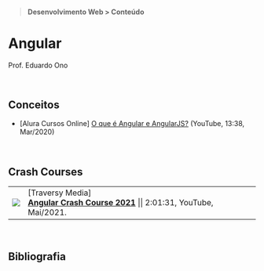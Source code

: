 > #### Desenvolvimento Web > Conteúdo

# Angular

Prof. Eduardo Ono

<br>

## Conceitos

* [Alura Cursos Online] [O que é Angular e AngularJS?](https://www.youtube.com/watch?v=LFlNU30u7d8) (YouTube, 13:38, Mar/2020)

<br>

## Crash Courses

|||
| :-: | --- |
[![](https://img.youtube.com/vi/3dHNOWTI7H8/default.jpg)](https://www.youtube.com/watch?v=3dHNOWTI7H8 "") | [Traversy Media] <br> [__Angular Crash Course 2021__](https://www.youtube.com/watch?v=3dHNOWTI7H8) \|\| 2:01:31, YouTube, Mai/2021.

<br>

## Bibliografia

<br>
